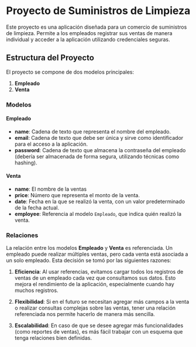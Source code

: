 # Proyecto de Suministros de Limpieza

Este proyecto es una aplicación diseñada para un comercio de suministros de limpieza. Permite a los empleados registrar sus ventas de manera individual y acceder a la aplicación utilizando credenciales seguras.

## Estructura del Proyecto

El proyecto se compone de dos modelos principales:

1. **Empleado**
2. **Venta**

### Modelos

#### Empleado

- **name**: Cadena de texto que representa el nombre del empleado.
- **email**: Cadena de texto que debe ser única y sirve como identificador para el acceso a la aplicación.
- **password**: Cadena de texto que almacena la contraseña del empleado (debería ser almacenada de forma segura, utilizando técnicas como hashing).

#### Venta

- **name**: El nombre de la ventas
- **price**: Número que representa el monto de la venta.
- **date**: Fecha en la que se realizó la venta, con un valor predeterminado de la fecha actual.
- **employee**: Referencia al modelo `Empleado`, que indica quién realizó la venta.

### Relaciones

La relación entre los modelos **Empleado** y **Venta** es referenciada. Un empleado puede realizar múltiples ventas, pero cada venta está asociada a un solo empleado. Esta decisión se tomó por las siguientes razones:

1. **Eficiencia**: Al usar referencias, evitamos cargar todos los registros de ventas de un empleado cada vez que consultamos sus datos. Esto mejora el rendimiento de la aplicación, especialmente cuando hay muchos registros.

2. **Flexibilidad**: Si en el futuro se necesitan agregar más campos a la venta o realizar consultas complejas sobre las ventas, tener una relación referenciada nos permite hacerlo de manera más sencilla.

3. **Escalabilidad**: En caso de que se desee agregar más funcionalidades (como reportes de ventas), es más fácil trabajar con un esquema que tenga relaciones bien definidas.

